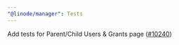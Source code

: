 ```yaml
---
"@linode/manager": Tests
---
```


Add tests for Parent/Child Users & Grants page ([#10240](https://github.com/linode/manager/pull/10240))
